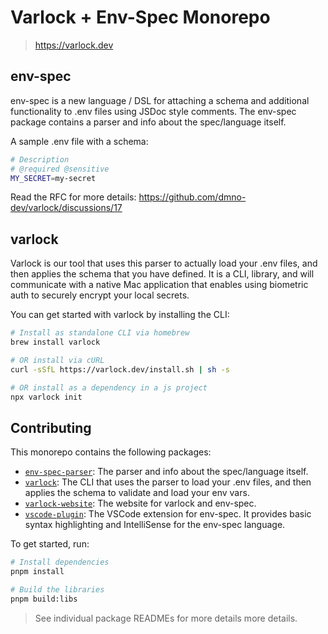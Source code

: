 # Varlock + Env-Spec Monorepo

> https://varlock.dev

## env-spec

env-spec is a new language / DSL for attaching a schema and additional functionality to .env files
using JSDoc style comments. The env-spec package contains a parser and info about the spec/language itself.

A sample .env file with a schema:
```bash
# Description
# @required @sensitive
MY_SECRET=my-secret
```
Read the RFC for more details: https://github.com/dmno-dev/varlock/discussions/17

## varlock

Varlock is our tool that uses this parser to actually load your .env files, and then applies the schema
that you have defined. It is a CLI, library, and will communicate with a native Mac application that 
enables using biometric auth to securely encrypt your local secrets.

You can get started with varlock by installing the CLI: 

```bash
# Install as standalone CLI via homebrew
brew install varlock

# OR install via cURL
curl -sSfL https://varlock.dev/install.sh | sh -s

# OR install as a dependency in a js project
npx varlock init
```


## Contributing

This monorepo contains the following packages:

- [`env-spec-parser`](./packages/env-spec-parser): The parser and info about the spec/language itself.
- [`varlock`](./packages/varlock): The CLI that uses the parser to load your .env files, and then applies the schema to validate and load your env vars.
- [`varlock-website`](./packages/varlock-website): The website for varlock and env-spec.
- [`vscode-plugin`](./packages/vscode-plugin): The VSCode extension for env-spec. It provides basic syntax highlighting and IntelliSense for the env-spec language.

To get started, run: 

```bash
# Install dependencies
pnpm install

# Build the libraries
pnpm build:libs
```
> See individual package READMEs for more details more details.
